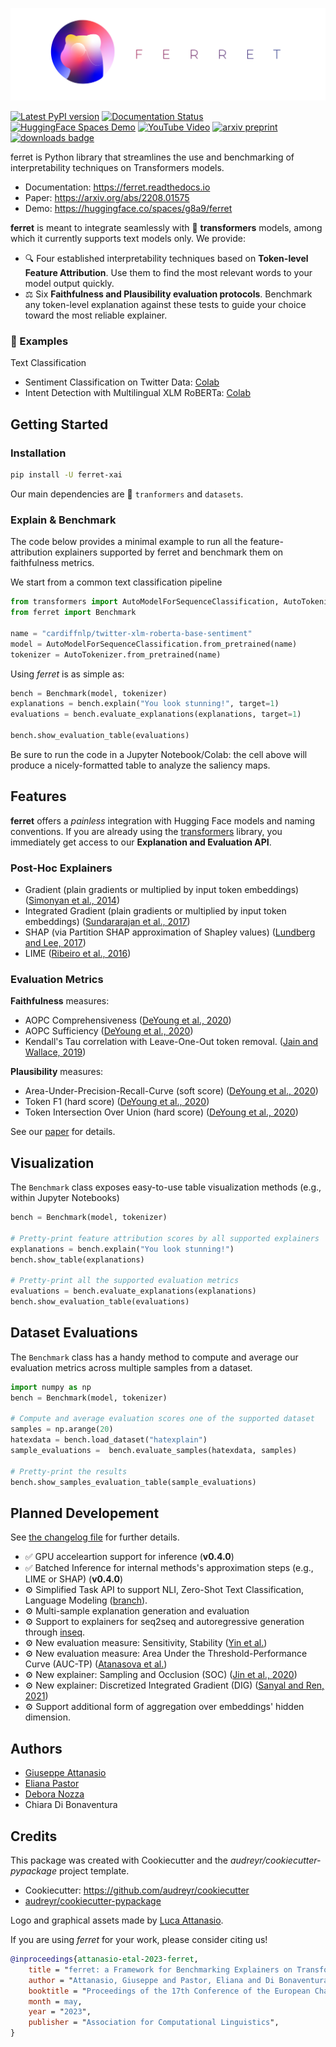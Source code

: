 ![Ferret circular logo with the name to the right](/docs/source/_static/banner_v2.png)

[![Latest PyPI version](https://img.shields.io/pypi/v/ferret-xai.svg)](https://pypi.python.org/pypi/ferret-xai)
[![Documentation Status](https://readthedocs.org/projects/ferret/badge/?version=latest)](https://ferret.readthedocs.io/en/latest/?version=latest)
[![HuggingFace Spaces Demo](https://img.shields.io/badge/HF%20Spaces-Demo-yellow)](https://huggingface.co/spaces/g8a9/ferret)
[![YouTube Video](https://img.shields.io/badge/youtube-video-red)](https://www.youtube.com/watch?v=kX0HcSah_M4)
[![arxiv preprint](https://img.shields.io/badge/arXiv-2208.01575-b31b1b.svg)](https://arxiv.org/abs/2208.01575)
[![downloads badge](https://pepy.tech/badge/ferret-xai/month)](https://pepy.tech/project/ferret-xai)

ferret is Python library that streamlines the use and benchmarking of interpretability techniques on Transformers models.

- Documentation: https://ferret.readthedocs.io
- Paper: https://arxiv.org/abs/2208.01575
- Demo: https://huggingface.co/spaces/g8a9/ferret

**ferret** is meant to integrate seamlessly with 🤗 **transformers** models, among which it currently supports text models only.
We provide:
- 🔍 Four established interpretability techniques based on **Token-level Feature Attribution**. Use them to find the most relevant words to your model output quickly.
- ⚖️ Six **Faithfulness and Plausibility evaluation protocols**. Benchmark any token-level explanation against these tests to guide your choice toward the most reliable explainer.  

### 📝 Examples

Text Classification

- Sentiment Classification on Twitter Data: [Colab](https://colab.research.google.com/github/g8a9/ferret/blob/main/examples/benchmark.ipynb)
- Intent Detection with Multilingual XLM RoBERTa: [Colab](https://colab.research.google.com/drive/17AXeA9-u7lOLlE_DWtUixMg7Mi0NFPIp?usp=sharing)


## Getting Started

### Installation

```bash
pip install -U ferret-xai
```

Our main dependencies are 🤗 `tranformers` and `datasets`.

### Explain & Benchmark 

The code below provides a minimal example to run all the feature-attribution explainers supported by ferret and benchmark them on faithfulness metrics.

We start from a common text classification pipeline

```python
from transformers import AutoModelForSequenceClassification, AutoTokenizer
from ferret import Benchmark

name = "cardiffnlp/twitter-xlm-roberta-base-sentiment"
model = AutoModelForSequenceClassification.from_pretrained(name)
tokenizer = AutoTokenizer.from_pretrained(name)
```

Using *ferret* is as simple as: 

```python
bench = Benchmark(model, tokenizer)
explanations = bench.explain("You look stunning!", target=1)
evaluations = bench.evaluate_explanations(explanations, target=1)

bench.show_evaluation_table(evaluations)
```

Be sure to run the code in a Jupyter Notebook/Colab: the cell above will produce a nicely-formatted table to analyze the saliency maps.

## Features

**ferret** offers a *painless* integration with Hugging Face models and
naming conventions. If you are already using the
[transformers](https://github.com/huggingface/transformers) library, you
immediately get access to our **Explanation and Evaluation API**.

### Post-Hoc Explainers

- Gradient (plain gradients or multiplied by input token embeddings) ([Simonyan et al., 2014](https://arxiv.org/abs/1312.6034))
- Integrated Gradient (plain gradients or multiplied by input token embeddings) ([Sundararajan et al., 2017](http://proceedings.mlr.press/v70/sundararajan17a.html))
- SHAP (via Partition SHAP approximation of Shapley values) ([Lundberg and Lee, 2017](https://proceedings.neurips.cc/paper/2017/hash/8a20a8621978632d76c43dfd28b67767-Abstract.html))
- LIME ([Ribeiro et al., 2016](https://dl.acm.org/doi/abs/10.1145/2939672.2939778))

### Evaluation Metrics

**Faithfulness** measures:

- AOPC Comprehensiveness ([DeYoung et al.,
    2020](https://doi.org/10.18653/v1/2020.acl-main.408))
- AOPC Sufficiency ([DeYoung et al.,
    2020](https://doi.org/10.18653/v1/2020.acl-main.408))
- Kendall's Tau correlation with Leave-One-Out token removal. ([Jain
    and Wallace, 2019](https://aclanthology.org/N19-1357/))

**Plausibility** measures:

- Area-Under-Precision-Recall-Curve (soft score) ([DeYoung et al., 2020](https://doi.org/10.18653/v1/2020.acl-main.408))
- Token F1 (hard score) ([DeYoung et al., 2020](https://doi.org/10.18653/v1/2020.acl-main.408))
- Token Intersection Over Union (hard score) ([DeYoung et al., 2020](https://doi.org/10.18653/v1/2020.acl-main.408))

See our [paper](https://arxiv.org/abs/2208.01575) for details.

## Visualization

The `Benchmark` class exposes easy-to-use table
visualization methods (e.g., within Jupyter Notebooks)

```python
bench = Benchmark(model, tokenizer)

# Pretty-print feature attribution scores by all supported explainers
explanations = bench.explain("You look stunning!")
bench.show_table(explanations)

# Pretty-print all the supported evaluation metrics
evaluations = bench.evaluate_explanations(explanations)
bench.show_evaluation_table(evaluations)
```

## Dataset Evaluations

The `Benchmark` class has a handy method to compute and
average our evaluation metrics across multiple samples from a dataset.

```python
import numpy as np
bench = Benchmark(model, tokenizer)

# Compute and average evaluation scores one of the supported dataset
samples = np.arange(20)
hatexdata = bench.load_dataset("hatexplain")
sample_evaluations =  bench.evaluate_samples(hatexdata, samples)

# Pretty-print the results
bench.show_samples_evaluation_table(sample_evaluations)
```

## Planned Developement

See [the changelog file](https://github.com/g8a9/ferret/blob/main/HISTORY.rst) for further
details.

- ✅ GPU acceleartion support for inference (**v0.4.0**)
- ✅ Batched Inference for internal methods\'s approximation steps (e.g., LIME or SHAP) (**v0.4.0**)
- ⚙️ Simplified Task API to support NLI, Zero-Shot Text Classification, Language Modeling ([branch](https://github.com/g8a9/ferret/tree/task-API)).
- ⚙️ Multi-sample explanation generation and evaluation
- ⚙️ Support to explainers for seq2seq and autoregressive generation through [inseq](https://github.com/inseq-team/inseq).
- ⚙️ New evaluation measure: Sensitivity, Stability ([Yin et al.](https://aclanthology.org/2022.acl-long.188/))
- ⚙️ New evaluation measure: Area Under the Threshold-Performance Curve (AUC-TP) ([Atanasova et al.](https://aclanthology.org/2020.emnlp-main.263/))
- ⚙️ New explainer: Sampling and Occlusion (SOC) ([Jin et al., 2020](https://arxiv.org/abs/1911.06194))
- ⚙️ New explainer: Discretized Integrated Gradient (DIG) ([Sanyal and Ren, 2021](https://aclanthology.org/2021.emnlp-main.805/))
- ⚙️ Support additional form of aggregation over embeddings' hidden dimension.


## Authors

- [Giuseppe Attanasio](https://gattanasio.cc)
- [Eliana Pastor](mailto:eliana.pastor@centai.eu)
- [Debora Nozza](https://deboranozza.com/)
- Chiara Di Bonaventura

## Credits

This package was created with Cookiecutter and the
*audreyr/cookiecutter-pypackage* project template.

- Cookiecutter: https://github.com/audreyr/cookiecutter
- [audreyr/cookiecutter-pypackage](https://github.com/audreyr/cookiecutter-pypackage)

Logo and graphical assets made by [Luca Attanasio](https://www.behance.net/attanasiol624d).

If you are using *ferret* for your work, please consider citing us!

```bibtex
@inproceedings{attanasio-etal-2023-ferret,
    title = "ferret: a Framework for Benchmarking Explainers on Transformers",
    author = "Attanasio, Giuseppe and Pastor, Eliana and Di Bonaventura, Chiara and Nozza, Debora",
    booktitle = "Proceedings of the 17th Conference of the European Chapter of the Association for Computational Linguistics: System Demonstrations",
    month = may,
    year = "2023",
    publisher = "Association for Computational Linguistics",
}
```
